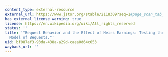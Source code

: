 ```yaml
---
content_type: external-resource
external_url: https://www.jstor.org/stable/2118309?seq=1#page_scan_tab_contents
has_external_license_warning: true
license: https://en.wikipedia.org/wiki/All_rights_reserved
status: ''
title: '"Bequest Behavior and the Effect of Heirs Earnings: Testing the Altruistic
  Model of Bequests."'
uid: bf087af3-93da-438a-a29d-caea0d64c653
wayback_url: ''
---
```

